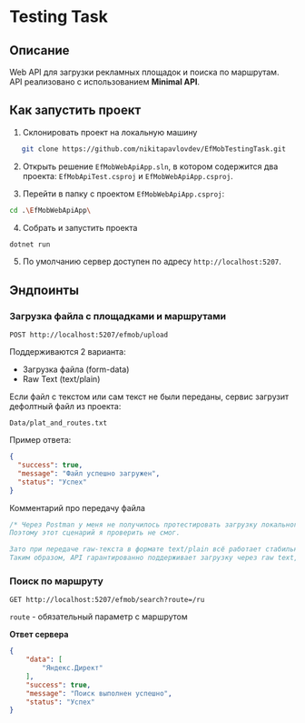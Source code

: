 # Testing Task

## Описание
Web API для загрузки рекламных площадок и поиска по маршрутам.  
API реализовано с использованием **Minimal API**.  

## Как запустить проект

1. Склонировать проект на локальную машину
```bash
   git clone https://github.com/nikitapavlovdev/EfMobTestingTask.git
```
2. Открыть решение `EfMobWebApiApp.sln`, в котором содержится два проекта: `EfMobApiTest.csproj` и `EfMobWebApiApp.csproj`.

3. Перейти в папку с проектом `EfMobWebApiApp.csproj`:
```bash
cd .\EfMobWebApiApp\
```
4. Собрать и запустить проекта
```bash
dotnet run 
```
5. По умолчанию сервер доступен по адресу `http://localhost:5207`.

## Эндпоинты

### Загрузка файла с площадками и маршрутами
`POST http://localhost:5207/efmob/upload`

Поддерживаются 2 варианта:
* Загрузка файла (form-data)
* Raw Text (text/plain)

Если файл с текстом или сам текст не были переданы, сервис загрузит дефолтный файл из проекта:

`Data/plat_and_routes.txt`

Пример ответа:
```json
{
  "success": true,
  "message": "Файл успешно загружен",
  "status": "Успех"
}
```
Комментарий про передачу файла 
```csharp
/* Через Postman у меня не получилось протестировать загрузку локального файла (он не подгружался корректно в multipart/form-data).
Поэтому этот сценарий я проверить не смог.

Зато при передаче raw-текста в формате text/plain всё работает стабильно.
Таким образом, API гарантированно поддерживает загрузку через raw text, а также работу с файлом, если он будет отправлен корректно (например, через другой клиент или напрямую из кода). */
```

### Поиск по маршруту
`GET http://localhost:5207/efmob/search?route=/ru `

`route` - обязательный параметр с маршрутом

**Ответ сервера**
```json
{
    "data": [
        "Яндекс.Директ"
    ],
    "success": true,
    "message": "Поиск выполнен успешно",
    "status": "Успех"
}
```

